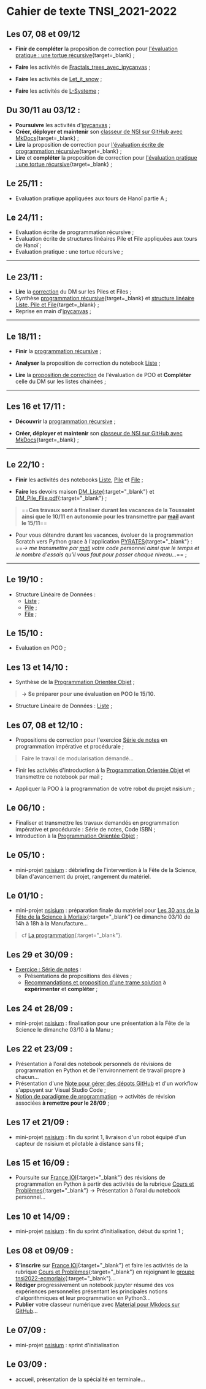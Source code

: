 # Cahier de texte TNSI_2021-2022

[mail]: mailto:eric.madec@ecmorlaix.fr "eric.madec@ecmorlaix.fr"

## Les 07, 08 et 09/12

- **Finir de compléter** la proposition de correction pour [l'évaluation pratique : une tortue récursive](./Une_tortue_recursive-Correction_et_Plus){target=_blank} ;

- **Faire** les activités de [Fractals_trees_avec_ipycanvas](./Fractals_trees_avec_ipycanvas) ;

- **Faire** les activités de [Let_it_snow](./Let_it_snow) ;

- **Faire** les activités de [L-Systeme](./L-Systeme) ;

## Du 30/11 au 03/12 :

- **Poursuivre** les activités d'[ipycanvas](./ipycanvas-Le_BN_pour_dessiner) ;
- **Créer, déployer et maintenir** son [classeur de NSI sur GitHub avec MkDocs](https://ericecmorlaix.github.io/adn-Tutoriel_site_web/){target=_blank} ;
- **Lire** la proposition de correction pour [l'évaluation écrite de programmation récursive](./Recursif_Test_papier_correction.pdf){target=_blank} ;
- **Lire** et **compléter** la proposition de correction pour [l'évaluation pratique : une tortue récursive](./Une_tortue_recursive-Correction_et_Plus){target=_blank} ;

## Le 25/11 :

- Evaluation pratique appliquées aux tours de Hanoï partie A ;

## Le 24/11 :

- Evaluation écrite de programmation récursive ;
- Evaluation écrite de structures linéaires Pile et File appliquées aux tours de Hanoï ;
- Evaluation pratique : une tortue récursive ;

***
## Le 23/11 :

- **Lire** la [correction](./Correction-DM_Pile_File.pdf) du DM sur les Piles et Files ;
- Synthèse [programmation récursive](https://glassus.github.io/terminale_nsi/T2_Programmation/2.2_Recursivite/cours/){target=_blank} et [structure linéaire Liste, Pile et File](https://glassus.github.io/terminale_nsi/T1_Structures_de_donnees/1.1_Listes_Piles_Files/cours/){target=_blank} ;
- Reprise en main d'[ipycanvas](./ipycanvas-Le_BN_pour_dessiner) ;

***
## Le 18/11 :

- **Finir** la [programmation récursive](./Recursif) ;

- **Analyser** la proposition de correction du notebook [Liste](./Structure_Lineaire-Liste-Complet) ;

- **Lire** la [proposition de correction](./Corrections-Evaluation_POO-DM_Liste) de l'évaluation de POO et **Compléter** celle du DM sur les listes chainées ;

***
## Les 16 et 17/11 :

- **Découvrir** la [programmation récursive](./Recursif) ;

- **Créer, déployer et maintenir** son [classeur de NSI sur GitHub avec MkDocs](https://ericecmorlaix.github.io/adn-Tutoriel_site_web/){target=_blank} ;

***
## Le 22/10 :

- **Finir** les activités des notebooks [Liste](./Structure_Lineaire-Liste.ipynb), [Pile](./Structure_Lineaire-Pile.ipynb) et [File](./Structure_Lineaire-File.ipynb) ;

- **Faire** les devoirs maison [DM_Liste](./DM_Liste.pdf){:target="_blank"} et [DM_Pile_File.pdf](./DM_Pile_File.pdf){:target="_blank"} ;

> ==**Ces travaux sont à finaliser durant les vacances de la Toussaint ainsi que le 10/11 en autonomie pour les transmettre par [mail] avant le 15/11**==

- Pour vous détendre durant les vacances, évoluer de la programmation Scratch vers Python grace à l'application [PYRATES](https://py-rates.fr/){target="_blank"} : ==*-> me transmettre par [mail] votre code personnel ainsi que le temps et le nombre d'essais qu'il vous faut pour passer chaque niveau...*== ;

***

## Le 19/10 :

- Structure Linéaire de Données :
    - [Liste](./Structure_Lineaire-Liste.ipynb) ;
    - [Pile](./Structure_Lineaire-Pile.ipynb) ;
    - [File](./Structure_Lineaire-File.ipynb) ;

## Le 15/10 :

- Evaluation en POO ;

## Les 13 et 14/10 :

- Synthèse de la [Programmation Orientée Objet](./POO-SyntheseProgrammationOrienteeObjet) ; 
> **-> Se préparer pour une évaluation en POO le 15/10.**

- Structure Linéaire de Données : [Liste](./Structure_Lineaire-Liste.ipynb) ;


## Les 07, 08 et 12/10 : 

- Propositions de correction pour l'exercice [Série de notes](./Proposition_Exercice_Notes_Trame_Complet.ipynb) en programmation impérative et procédurale ;
> Faire le travail de modularisation démandé...

- Finir les activités d'introduction à la [Programmation Orientée Objet](./POO-IntroductionProgrammationOrienteeObjet) et transmettre ce notebook par mail ;​​

- Appliquer la POO à la programmation de votre robot du projet nsisium ;

## Le 06/10 : 

- Finaliser et transmettre les travaux demandés en programmation impérative et procédurale : Série de notes, Code ISBN ;
- Introduction à la [Programmation Orientée Objet](./POO-IntroductionProgrammationOrienteeObjet) ;​​

## Le 05/10 :

- mini-projet [nsisium](./nsisium) : débriefing de l'intervention à la Fête de la Science, bilan d'avancement du projet, rangement du matériel.

## Le 01/10 :
- mini-projet [nsisium](./nsisium) : préparation finale du matériel pour [Les 30 ans de la Fête de la Science à Morlaix](https://www.espace-sciences.org/morlaix/programme/evenement/les-30-ans-de-la-fete-de-la-science-a-morlaix){:target="_blank"} ce dimanche 03/10 de 14h à 18h à la Manufacture...
> cf [La programmation](https://www.espace-sciences.org/sites/espace-sciences.org/files/documents/hors_les_murs/morlaix/bat_depliant_4_volets_-_fds_2021.pdf){:target="_blank"}.

## Les 29 et 30/09 :
- [Exercice : Série de notes](./Notion_de_Paradigmes-Introduction/#exercice-serie-de-notes) :
    - Présentations de propositions des élèves ;
    - [Recommandations et proposition d'une trame solution](./Recommandations-Proposition_Exercice_Notes) à **expérimenter** et **compléter** ;

## Les 24 et 28/09 :
- mini-projet [nsisium](./nsisium) : finalisation pour une présentation à la Fête de la Science le dimanche 03/10 à la Manu ;

## Les 22 et 23/09 :
- Présentation à l'oral des notebook personnels de révisions de programmation en Python et de l'environnement de travail propre à chacun...
- Présentation d'une [Note pour gérer des dépots GitHub](./git) et d'un workflow s'appuyant sur Visual Studio Code ;
- [Notion de paradigme de programmation](./Notion_de_Paradigmes-Introduction) -> activités de révision associées **à remettre pour le 28/09**  ;

## Les 17 et 21/09 :
- mini-projet [nsisium](./nsisium) : fin du sprint 1, livraison d'un robot équipé d'un capteur de nsisium et pilotable à distance sans fil ;

## Les 15 et 16/09 :
- Poursuite sur [​France IOI​](http://www.france-ioi.org/){:target="_blank"} des révisions de programmation en Python à partir des​​ activités de la rubrique [Cours et Problèmes](http://www.france-ioi.org/algo/chapters.php){:target="_blank"} -> Présentation à l'oral du notebook personnel... 

## Les 10 et 14/09 :
- mini-projet [nsisium](./nsisium) : fin du sprint d'initialisation, début du sprint 1 ;

## Les 08 et 09/09 :
- **S'inscrire** sur [​France IOI​](http://www.france-ioi.org/){:target="_blank"} et faire les​​ activités de la rubrique [Cours et Problèmes](http://www.france-ioi.org/algo/chapters.php){:target="_blank"} en rejoignant le [groupe tnsi2022​-ecmorlaix](http://www.france-ioi.org/algo/groupsMain.php){:target="_blank"}...
- **Rédiger** progressivement un notebook jupyter résumé des vos expériences personnelles présentant les principales notions d'algorithmiques et leur programmation en Python3...
- **Publier** votre classeur numérique avec [Material pour Mkdocs sur GitHub](./ressources/#mkdocs_tutor)...

## Le 07/09 :
- mini-projet [nsisium](./nsisium) : sprint d'initialisation

## Le 03/09 :
- accueil, présentation de la spécialité en terminale...



